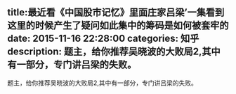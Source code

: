 title:最近看《中国股市记忆》里面庄家吕梁’一集看到这里的时候产生了疑问如此集中的筹码是如何被套牢的
date: 2015-11-16   22:28:00 
categories: 知乎 
 description: 题主，给你推荐吴晓波的大败局2,其中有一部分，专门讲吕梁的失败。
  --- 
 题主，给你推荐吴晓波的大败局2,其中有一部分，专门讲吕梁的失败。